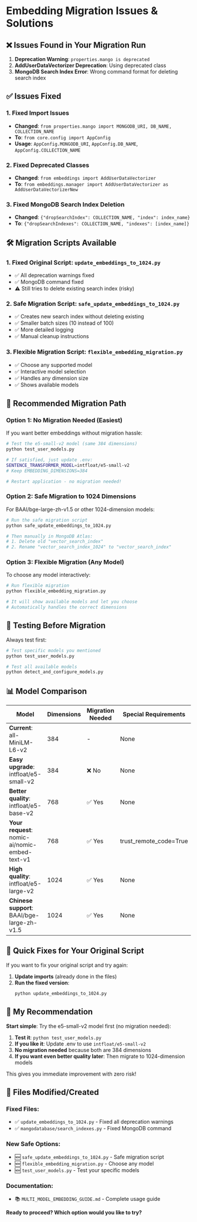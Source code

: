# Embedding Migration Issues & Solutions

## ❌ Issues Found in Your Migration Run

1. **Deprecation Warning**: `properties.mango is deprecated`
2. **AddUserDataVectorizer Deprecation**: Using deprecated class
3. **MongoDB Search Index Error**: Wrong command format for deleting search index

## ✅ Issues Fixed

### 1. Fixed Import Issues
- **Changed**: `from properties.mango import MONGODB_URI, DB_NAME, COLLECTION_NAME`
- **To**: `from core.config import AppConfig`
- **Usage**: `AppConfig.MONGODB_URI`, `AppConfig.DB_NAME`, `AppConfig.COLLECTION_NAME`

### 2. Fixed Deprecated Classes
- **Changed**: `from embeddings import AddUserDataVectorizer`
- **To**: `from embeddings.manager import AddUserDataVectorizer as AddUserDataVectorizerNew`

### 3. Fixed MongoDB Search Index Deletion
- **Changed**: `{"dropSearchIndex": COLLECTION_NAME, "index": index_name}`
- **To**: `{"dropSearchIndexes": COLLECTION_NAME, "indexes": [index_name]}`

## 🛠️ Migration Scripts Available

### 1. **Fixed Original Script**: `update_embeddings_to_1024.py`
- ✅ All deprecation warnings fixed
- ✅ MongoDB command fixed
- ⚠️ Still tries to delete existing search index (risky)

### 2. **Safe Migration Script**: `safe_update_embeddings_to_1024.py`
- ✅ Creates new search index without deleting existing
- ✅ Smaller batch sizes (10 instead of 100)
- ✅ More detailed logging
- ✅ Manual cleanup instructions

### 3. **Flexible Migration Script**: `flexible_embedding_migration.py`
- ✅ Choose any supported model
- ✅ Interactive model selection
- ✅ Handles any dimension size
- ✅ Shows available models

## 🚀 Recommended Migration Path

### Option 1: No Migration Needed (Easiest)
If you want better embeddings without migration hassle:

```bash
# Test the e5-small-v2 model (same 384 dimensions)
python test_user_models.py

# If satisfied, just update .env:
SENTENCE_TRANSFORMER_MODEL=intfloat/e5-small-v2
# Keep EMBEDDING_DIMENSIONS=384

# Restart application - no migration needed!
```

### Option 2: Safe Migration to 1024 Dimensions
For BAAI/bge-large-zh-v1.5 or other 1024-dimension models:

```bash
# Run the safe migration script
python safe_update_embeddings_to_1024.py

# Then manually in MongoDB Atlas:
# 1. Delete old "vector_search_index" 
# 2. Rename "vector_search_index_1024" to "vector_search_index"
```

### Option 3: Flexible Migration (Any Model)
To choose any model interactively:

```bash
# Run flexible migration
python flexible_embedding_migration.py

# It will show available models and let you choose
# Automatically handles the correct dimensions
```

## 🧪 Testing Before Migration

Always test first:

```bash
# Test specific models you mentioned
python test_user_models.py

# Test all available models  
python detect_and_configure_models.py
```

## 📊 Model Comparison

| Model | Dimensions | Migration Needed | Special Requirements |
|-------|------------|------------------|---------------------|
| **Current**: all-MiniLM-L6-v2 | 384 | - | None |
| **Easy upgrade**: intfloat/e5-small-v2 | 384 | ❌ No | None |
| **Better quality**: intfloat/e5-base-v2 | 768 | ✅ Yes | None |
| **Your request**: nomic-ai/nomic-embed-text-v1 | 768 | ✅ Yes | trust_remote_code=True |
| **High quality**: intfloat/e5-large-v2 | 1024 | ✅ Yes | None |
| **Chinese support**: BAAI/bge-large-zh-v1.5 | 1024 | ✅ Yes | None |

## 🔧 Quick Fixes for Your Original Script

If you want to fix your original script and try again:

1. **Update imports** (already done in the files)
2. **Run the fixed version**:
   ```bash
   python update_embeddings_to_1024.py
   ```

## 🎯 My Recommendation

**Start simple**: Try the e5-small-v2 model first (no migration needed):

1. **Test it**: `python test_user_models.py`
2. **If you like it**: Update .env to use `intfloat/e5-small-v2`
3. **No migration needed** because both are 384 dimensions
4. **If you want even better quality later**: Then migrate to 1024-dimension models

This gives you immediate improvement with zero risk!

## 📝 Files Modified/Created

### Fixed Files:
- ✅ `update_embeddings_to_1024.py` - Fixed all deprecation warnings
- ✅ `mangodatabase/search_indexes.py` - Fixed MongoDB command

### New Safe Options:
- 🆕 `safe_update_embeddings_to_1024.py` - Safe migration script  
- 🆕 `flexible_embedding_migration.py` - Choose any model
- 🆕 `test_user_models.py` - Test your specific models

### Documentation:
- 📚 `MULTI_MODEL_EMBEDDING_GUIDE.md` - Complete usage guide

**Ready to proceed? Which option would you like to try?**
